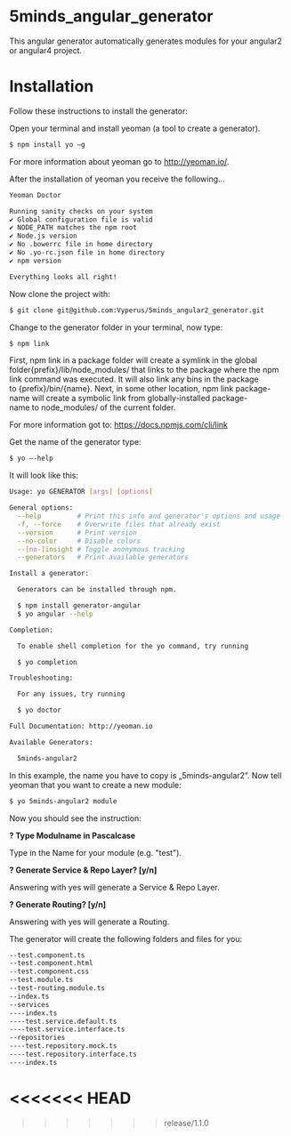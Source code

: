 # 5minds_angular_generator

This angular generator automatically generates modules for your angular2 or angular4 project.

# Installation 
Follow these instructions to install the generator:

Open your terminal and install yeoman (a tool to create a generator). 
```sh
$ npm install yo –g
```

For more information about yeoman go to http://yeoman.io/.

After the installation of yeoman you receive the following...
```sh
Yeoman Doctor

Running sanity checks on your system
✔ Global configuration file is valid
✔ NODE_PATH matches the npm root
✔ Node.js version
✔ No .bowerrc file in home directory
✔ No .yo-rc.json file in home directory
✔ npm version 

Everything looks all right!
```
Now clone the project with: 
```sh
$ git clone git@github.com:Vyperus/5minds_angular2_generator.git
```
Change to the generator folder in your terminal, now type:

```sh
$ npm link
```
First, npm link in a package folder will create a symlink in the global folder{prefix}/lib/node_modules/<package> that links to the package where the npm link command was executed. It will also link any bins in the package to {prefix}/bin/{name}. Next, in some other location, npm link package-name will create a symbolic link from globally-installed package-name to node_modules/ of the current folder.

For more information got to: https://docs.npmjs.com/cli/link

Get the name of the generator type: 
```sh
$ yo –-help
```

It will look like this: 

```sh
Usage: yo GENERATOR [args] [options]

General options:
  --help         # Print this info and generator's options and usage
  -f, --force    # Overwrite files that already exist
  --version      # Print version
  --no-color     # Disable colors
  --[no-]insight # Toggle anonymous tracking
  --generators	 # Print available generators

Install a generator:

  Generators can be installed through npm.

  $ npm install generator-angular
  $ yo angular --help

Completion:

  To enable shell completion for the yo command, try running

  $ yo completion

Troubleshooting:

  For any issues, try running

  $ yo doctor

Full Documentation: http://yeoman.io

Available Generators:

  5minds-angular2
```

In this example, the name you have to copy is „5minds-angular2”.
Now tell yeoman that you want to create a new module:
```sh
$ yo 5minds-angular2 module
```
Now you should see the instruction: 

**? Type Modulname in Pascalcase** 

Type in the Name for your module (e.g. "test").

**? Generate Service & Repo Layer? [y/n]** 

Answering with yes will generate a Service & Repo Layer.

**? Generate Routing? [y/n]** 

Answering with yes will generate a Routing.


The generator will create the following 
folders and files for you:

```sh
--test.component.ts
--test.component.html
--test.component.css
--test.module.ts
--test-routing.module.ts
--index.ts
--services
----index.ts
----test.service.default.ts
----test.service.interface.ts
--repositories
----test.repository.mock.ts
----test.repository.interface.ts
----index.ts
```
<<<<<<< HEAD
=======



>>>>>>> release/1.1.0
